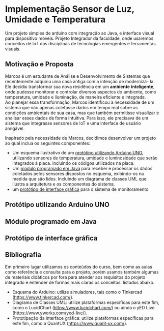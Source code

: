 # Implementação Sensor de Luz, Umidade e Temperatura

Um projeto simples de arduino com integração ao Java, e interface visual para dispositivo móveis. Projeto Integrador da faculdade, onde usaremos conceitos de IoT das disciplinas de tecnologias emergentes e ferramentas visuais.

## Motivação e Proposta

Marcos é um estudante de Análise e Desenvolvimento de Sistemas
que recentemente adquiriu uma casa antiga com a intenção de modernizá-
la. Ele decidiu transformar sua nova residência em um **ambiente**
**inteligente**, onde pudesse monitorar e controlar diversos aspectos do
ambiente, como temperatura, umidade e iluminação, de maneira eficiente
e integrada. 
<br/>
Ao planejar essa transformação, Marcos identificou a necessidade de
um sistema que não apenas coletasse dados em tempo real sobre as
condições ambientais de sua casa, mas que também permitisse visualizar e
analisar esses dados de forma intuitiva. Para isso, ele precisava de um
sistema que integrasse sensores de IoT e uma interface de usuário
amigável.

Inspirado pela necessidade de Marcos, decidimos desenvolver um projeto ao qual inclua os seguintes componentes:

- Um esquema ilustrativo de um [protótipo utilizando Arduino UNO](#Protótipo-utilizando-Arduino-UNO), utilizando sensores de temperatura, umidade e luminosidade que serão integrados à placa. Incluindo os códigos utilizados na placa.
- Um [módulo programado em  Java](#Módulo-programado-em-Java) para receber e processar os dados coletados pelos sensores dispostos no esquema, exibindo-os na medida que são lidos. Incluindo um diagrama de classes UML que ilustra a arquitetura e os componentes do sistema.
- um [protótipo de interface gráfica](#Protótipo-de-interface-gráfica) para o sistema de monitoramento

## Protótipo utilizando Arduino UNO

## Módulo programado em  Java

## Protótipo de interface gráfica

## Bibliografia

Em primeiro lugar utilizamos os conteúdos do curso, bem como as aulas como referência e consulta para o projeto, porém usamos também algumas de materiais didáticos por fora para atender aos requisitos do projeto integrado e entender de formas mais claras os conceitos. listados abaixo:

- Esquema do Arduino: utilize simuladores, tais como o Tinkercad
(https://www.tinkercad.com/).
- Diagrama de Classes UML: utilize plataformas específicas para este
fim, como o LucidChart (https://www.lucidchart.com/) ou ainda o
yED Live (https://www.yworks.com/yed-live/).
- Prototipação da interface gráfica: utilize plataformas específicas para
este fim, como a QuantUX (https://www.quant-ux.com/).
